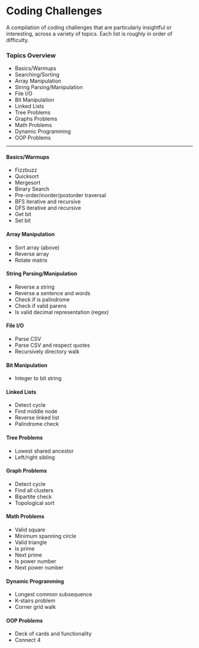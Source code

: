 # Coding Challenges  
A compilation of coding challenges that are particularly insightful or interesting, across a variety of topics. Each list is roughly in order of difficulty.
### Topics Overview
* Basics/Warmups
* Searching/Sorting  
* Array Manipulation        
* String Parsing/Manipulation  
* File I/O
* Bit Manipulation  
* Linked Lists  
* Tree Problems   
* Graphs Problems 
* Math Problems  
* Dynamic Programming
* OOP Problems    
-----------------
#### Basics/Warmups  
* Fizzbuzz  
* Quicksort 
* Mergesort
* Binary Search  
* Pre-order/inorder/postorder traversal
* BFS iterative and recursive  
* DFS iterative and recursive
* Get bit
* Set bit 
#### Array Manipulation  
* Sort array (above)  
* Reverse array  
* Rotate matrix
#### String Parsing/Manipulation
* Reverse a string
* Reverse a sentence and words  
* Check if is palindrome  
* Check if valid parens 
* Is valid decimal representation (regex)
#### File I/O  
* Parse CSV
* Parse CSV and respect quotes
* Recursively directory walk
#### Bit Manipulation
* Integer to bit string  
#### Linked Lists 
* Detect cycle
* Find middle node
* Reverse linked list
* Palindrome check  
#### Tree Problems
* Lowest shared ancestor
* Left/right sibling
#### Graph Problems  
* Detect cycle
* Find all clusters  
* Bipartite check
* Topological sort
#### Math Problems 
* Valid square
* Minimum spanning circle  
* Valid triangle  
* Is prime  
* Next prime  
* Is power number  
* Next power number  
#### Dynamic Programming  
* Longest common subsequence  
* K-stairs problem  
* Corner grid walk 
#### OOP Problems 
* Deck of cards and functionality  
* Connect 4
